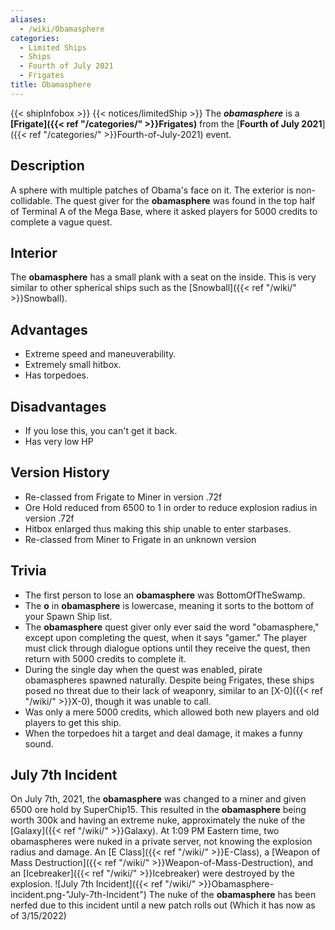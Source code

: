 ```yaml
---
aliases:
  - /wiki/Obamasphere
categories:
  - Limited Ships
  - Ships
  - Fourth of July 2021
  - Frigates
title: Obamasphere
---
```


{{< shipInfobox >}} {{< notices/limitedShip >}} The **_obamasphere_** is a **[Frigate]({{< ref "/categories/" >}}Frigates)** from the [**Fourth of July 2021**]({{< ref "/categories/" >}}Fourth-of-July-2021) event.

## Description

A sphere with multiple patches of Obama's face on it. The exterior is non-collidable. The quest giver for the **obamasphere** was found in the top half of Terminal A of the Mega Base, where it asked players for 5000 credits to complete a vague quest.

## Interior

The **obamasphere** has a small plank with a seat on the inside. This is very similar to other spherical ships such as the [Snowball]({{< ref "/wiki/" >}}Snowball).

## Advantages

- Extreme speed and maneuverability.
- Extremely small hitbox.
- Has torpedoes.

## Disadvantages

- If you lose this, you can't get it back.
- Has very low HP

## Version History

- Re-classed from Frigate to Miner in version .72f
- Ore Hold reduced from 6500 to 1 in order to reduce explosion radius in version .72f
- Hitbox enlarged thus making this ship unable to enter starbases.
- Re-classed from Miner to Frigate in an unknown version

## Trivia

- The first person to lose an **obamasphere** was BottomOfTheSwamp.
- The **o** in **obamasphere** is lowercase, meaning it sorts to the bottom of your Spawn Ship list.
- The **obamasphere** quest giver only ever said the word "obamasphere," except upon completing the quest, when it says "gamer." The player must click through dialogue options until they receive the quest, then return with 5000 credits to complete it.
- During the single day when the quest was enabled, pirate obamaspheres spawned naturally. Despite being Frigates, these ships posed no threat due to their lack of weaponry, similar to an [X-0]({{< ref "/wiki/" >}}X-0), though it was unable to call.
- Was only a mere 5000 credits, which allowed both new players and old players to get this ship.
- When the torpedoes hit a target and deal damage, it makes a funny sound.

## July 7th Incident

On July 7th, 2021, the **obamasphere** was changed to a miner and given 6500 ore hold by SuperChip15. This resulted in the **obamasphere** being worth 300k and having an extreme nuke, approximately the nuke of the [Galaxy]({{< ref "/wiki/" >}}Galaxy). At 1:09 PM Eastern time, two obamaspheres were nuked in a private server, not knowing the explosion radius and damage. An [E Class]({{< ref "/wiki/" >}}E-Class), a [Weapon of Mass Destruction]({{< ref "/wiki/" >}}Weapon-of-Mass-Destruction), and an [Icebreaker]({{< ref "/wiki/" >}}Icebreaker) were destroyed by the explosion. ![July 7th Incident]({{< ref "/wiki/" >}}Obamasphere-incident.png-"July-7th-Incident") The nuke of the **obamasphere** has been nerfed due to this incident until a new patch rolls out (Which it has now as of 3/15/2022)
